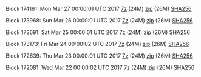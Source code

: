 Block 174161: Mon Mar 27 00:00:01 UTC 2017 [7z](https://transfer.sh/QESLk/bootstrap.dat.20170327.7z) (24M) [zip](https://transfer.sh/N953Q/bootstrap.dat.20170327.zip) (26M) [SHA256](https://transfer.sh/14bQKo/sha256.txt)

Block 173968: Sun Mar 26 00:00:01 UTC 2017 [7z](https://transfer.sh/ZjzDv/bootstrap.dat.20170326.7z) (24M) [zip](https://transfer.sh/TYEFk/bootstrap.dat.20170326.zip) (26M) [SHA256](https://transfer.sh/pcEdJ/sha256.txt)

Block 173691: Sat Mar 25 00:00:01 UTC 2017 [7z](https://transfer.sh/vrU5z/bootstrap.dat.20170325.7z) (24M) [zip](https://transfer.sh/ac22p/bootstrap.dat.20170325.zip) (26M) [SHA256](https://transfer.sh/Klf0x/sha256.txt)

Block 173173: Fri Mar 24 00:00:02 UTC 2017 [7z](https://transfer.sh/XOQfV/bootstrap.dat.20170324.7z) (24M) [zip](https://transfer.sh/fuHCx/bootstrap.dat.20170324.zip) (26M) [SHA256](https://transfer.sh/lb7S7/sha256.txt)

Block 172639: Thu Mar 23 00:00:01 UTC 2017 [7z](https://transfer.sh/rW0NI/bootstrap.dat.20170323.7z) (24M) [zip](https://transfer.sh/aHybh/bootstrap.dat.20170323.zip) (26M) [SHA256](https://transfer.sh/cYPoX/sha256.txt)

Block 172081: Wed Mar 22 00:00:02 UTC 2017 [7z](https://transfer.sh/23nHp/bootstrap.dat.20170322.7z) (24M) [zip](https://transfer.sh/5Dgzp/bootstrap.dat.20170322.zip) (26M) [SHA256](https://transfer.sh/v9QQq/sha256.txt)
